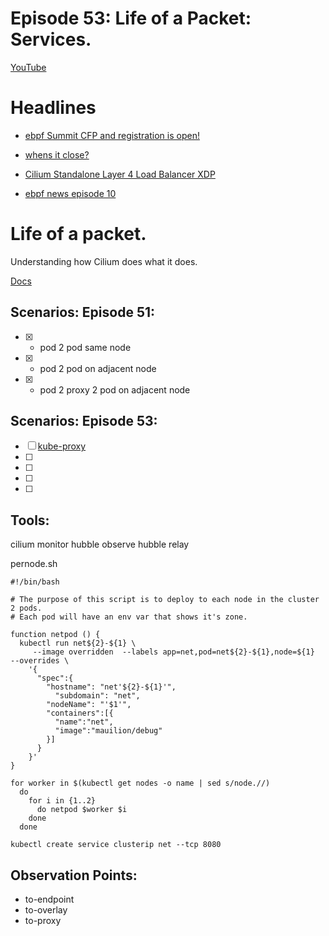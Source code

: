 # Episode 53: Life of a Packet: Services.

[YouTube](https://youtu.be/SGfMEpjq07Q)

# Headlines 

- [ebpf Summit CFP and registration is open!](https://ebpf.io/summit-2022/)

- [whens it close?](https://twitter.com/breakawaybilly/status/1547878638279876608?s=20&t=Q9Nr9xR2lUis_TqhRsDZNQ)

- [Cilium Standalone Layer 4 Load Balancer XDP](https://cilium.io/blog/2022/04/12/cilium-standalone-L4LB-XDP/)

- [ebpf news episode 10](https://isogo.to/echo-news-10)



# Life of a packet.
Understanding how Cilium does what it does.

[Docs](https://docs.cilium.io/en/v1.11/concepts/ebpf/lifeofapacket/)



## Scenarios: Episode 51: 
- [x] - pod 2 pod same node 
- [x] - pod 2 pod on adjacent node
- [x] - pod 2 proxy 2 pod on adjacent node 


## Scenarios: Episode 53:
- [ ] [kube-proxy](https://www.youtube.com/watch?v=wEyLsEaomfA)
- [ ]
- [ ]
- [ ]
- [ ]


## Tools:

cilium monitor
hubble observe
hubble relay

pernode.sh
```shell=
#!/bin/bash

# The purpose of this script is to deploy to each node in the cluster 2 pods. 
# Each pod will have an env var that shows it's zone.

function netpod () {
  kubectl run net${2}-${1} \
     --image overridden  --labels app=net,pod=net${2}-${1},node=${1}  --overrides \
    '{
      "spec":{
        "hostname": "net'${2}-${1}'",
	      "subdomain": "net",
        "nodeName": "'$1'",
        "containers":[{
          "name":"net",
          "image":"mauilion/debug"
        }]
      }
    }'
}

for worker in $(kubectl get nodes -o name | sed s/node.//)
  do
    for i in {1..2}
      do netpod $worker $i
    done
  done

kubectl create service clusterip net --tcp 8080 

```
## Observation Points:

* to-endpoint
* to-overlay
* to-proxy